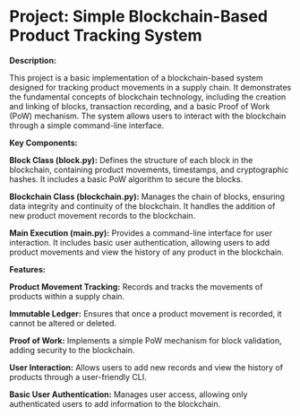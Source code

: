 # Project: Simple Blockchain-Based Product Tracking System

**Description:**

This project is a basic implementation of a blockchain-based system designed for tracking product movements in a supply chain. It demonstrates the fundamental concepts of blockchain technology, including the creation and linking of blocks, transaction recording, and a basic Proof of Work (PoW) mechanism. The system allows users to interact with the blockchain through a simple command-line interface.

**Key Components:**

**Block Class (block.py):** Defines the structure of each block in the blockchain, containing product movements, timestamps, and cryptographic hashes. It includes a basic PoW algorithm to secure the blocks.

**Blockchain Class (blockchain.py):** Manages the chain of blocks, ensuring data integrity and continuity of the blockchain. It handles the addition of new product movement records to the blockchain.

**Main Execution (main.py):** Provides a command-line interface for user interaction. It includes basic user authentication, allowing users to add product movements and view the history of any product in the blockchain.

**Features:**

**Product Movement Tracking:** Records and tracks the movements of products within a supply chain.

**Immutable Ledger:** Ensures that once a product movement is recorded, it cannot be altered or deleted.

**Proof of Work:** Implements a simple PoW mechanism for block validation, adding security to the blockchain.

**User Interaction:** Allows users to add new records and view the history of products through a user-friendly CLI.

**Basic User Authentication:** Manages user access, allowing only authenticated users to add information to the blockchain.
